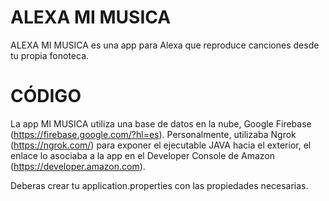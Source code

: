 # ALEXA MI MUSICA

ALEXA MI MUSICA es una app para Alexa que reproduce canciones desde tu propia fonoteca.

# CÓDIGO

La app MI MUSICA utiliza una base de datos en la nube, Google Firebase (https://firebase.google.com/?hl=es). Personalmente, utilizaba Ngrok (https://ngrok.com/) para exponer el ejecutable JAVA hacia el exterior, el enlace lo asociaba a la app en el Developer Console de Amazon (https://developer.amazon.com).

Deberas crear tu application.properties con las propiedades necesarias.
